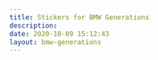 ```yaml
---
title: Stickers for BMW Generations
description: 
date: 2020-10-09 15:12:43
layout: bmw-generations
---
```

